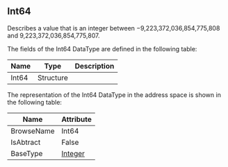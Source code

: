 <!-- datatype -->
## Int64
Describes a value that is an integer between −9,223,372,036,854,775,808 and 9,223,372,036,854,775,807.  
<!-- end of description -->
The fields of the Int64 DataType are defined in the following table:  

|Name|Type|Description|
|---|---|---|
|Int64|Structure||

The representation of the Int64 DataType in the address space is shown in the following table:  

|Name|Attribute|
|---|---|
|BrowseName|Int64|
|IsAbtract|False|
|BaseType|[Integer](../../../Part3/DataTypes/Integer/readme.md)|

